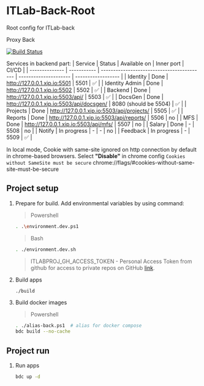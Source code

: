 # ITLab-Back-Root
Root config for ITLab-back

Proxy Back

[![Build Status](https://dev.azure.com/rtuitlab/RTU%20IT%20Lab/_apis/build/status/ITLab/ITLab-Back-Root?branchName=master)](https://dev.azure.com/rtuitlab/RTU%20IT%20Lab/_build/latest?definitionId=142&branchName=master)

Services in backend part:
| Service        | Status      | Available on                               | Inner port            | CI/CD              |
| -------------- | ----------- | ------------------------------------------ | --------------------- | ------------------ |
| Identity       | Done        | http://127.0.0.1.xip.io:5501               | 5501                  | :white_check_mark: |
| Identity Admin | Done        | http://127.0.0.1.xip.io:5502               | 5502                  | :white_check_mark: |
| Backend        | Done        | http://127.0.0.1.xip.io:5503/api/          | 5503                  | :white_check_mark: |
| DocsGen        | Done        | http://127.0.0.1.xip.io:5503/api/docsgen/  | 8080 (should be 5504) | :white_check_mark: |
| Projects       | Done        | http://127.0.0.1.xip.io:5503/api/projects/ | 5505                  | :white_check_mark: |
| Reports        | Done        | http://127.0.0.1.xip.io:5503/api/reports/  | 5506                  | no                 |
| MFS            | Done        | http://127.0.0.1.xip.io:5503/api/mfs/      | 5507                  | no                 |
| Salary         | Done        | -                                          | 5508                  | no                 |
| Notify         | In progress | -                                          | -                     | no                 |
| Feedback       | In progress | -                                          | 5509                  | :white_check_mark: |

In local mode, Cookie with same-site ignored on http connection by default in chrome-based browsers. Select **"Disable"** in chrome config `Cookies without SameSite must be secure` chrome://flags/#cookies-without-same-site-must-be-secure

## Project setup

1. Prepare for build. Add environmental variables by using command:
    > Powershell
    ```bash
    . .\environment.dev.ps1
    ```
    > Bash
    ```bash
    . ./environment.dev.sh
    ```
    > ITLABPROJ_GH_ACCESS_TOKEN - Personal Access Token from github for access to private repos on GitHub [link](https://github.com/settings/tokens).
2. Build apps
    ```bash
    ./build
    ```
3. Build docker images
    > Powershell
    ```bash
    . ./alias-back.ps1  # alias for docker compose
    bdc build --no-cache
    ```

## Project run

1. Run apps
    ```bash
    bdc up -d
    ```